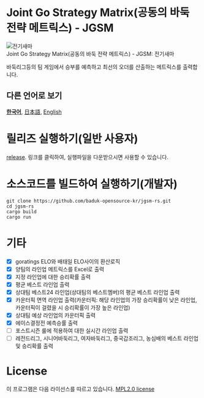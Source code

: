# Joint Go Strategy Matrix(공동의 바둑 전략 메트릭스) - JGSM
![전기새마](https://github.com/baduk-opensource-kr/jgsm-rs/assets/36529903/f2b45d6e-b9c1-4812-a7c8-5835ae8ae312)  
Joint Go Strategy Matrix(공동의 바둑 전략 메트릭스) - JGSM: 전기새마

바둑리그등의 팀 게임에서 승부를 예측하고 최선의 오더를 산출하는 메트릭스를 출력합니다.

## 다른 언어로 보기
[**한국어**](./README.md), [日本語](./README.jp.md), [English](./README.en.md)

# 릴리즈 실행하기(일반 사용자)
[release](https://github.com/baduk-opensource-kr/jgsm-rs/releases/latest).
링크를 클릭하여, 실행파일을 다운받으시면 사용할 수 있습니다.

# 소스코드를 빌드하여 실행하기(개발자)
```
git clone https://github.com/baduk-opensource-kr/jgsm-rs.git
cd jgsm-rs
cargo build
cargo run
```

# 기타
- [x] goratings ELO와 배태일 ELO사이의 환산로직
- [x] 양팀의 라인업 메트릭스를 Excel로 출력
- [x] 지정 라인업에 대한 승리확률 출력
- [x] 평균 베스트 라인업 출력
- [x] 상대팀 베스트24 라인업(상대팀의 베스트멤버)의 평균 베스트 라인업 출력
- [x] 카운터픽 면역 라인업 출력(카운터픽: 해당 라인업의 가장 승리확률이 낮은 라인업, 카운터픽이 걸렸을 시 승리확률이 가장 높은 라인업)
- [x] 상대팀 예상 라인업의 카운터픽 출력
- [x] 에이스결정전 예측승률 출력
- [ ] 포스트시즌 룰에 적용하여 대한 실시간 라인업 출력
- [ ] 레전드리그, 시니어바둑리그, 여자바둑리그, 중국갑조리그, 농심배의 베스트 라인업 및 승리확률 출력

# License
이 프로그램은 다음 라이선스를 따르고 있습니다. [MPL2.0 license](/LICENSE) 
